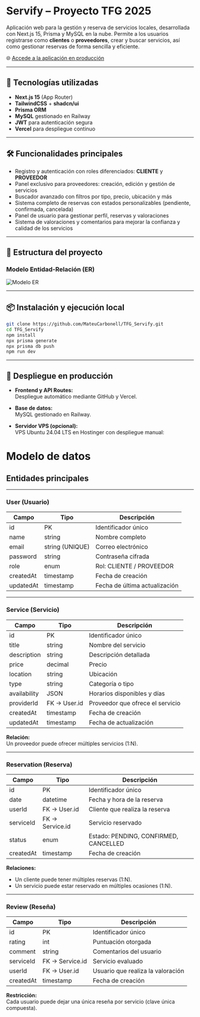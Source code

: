 # Servify – Proyecto TFG 2025

Aplicación web para la gestión y reserva de servicios locales, desarrollada con Next.js 15, Prisma y MySQL en la nube. Permite a los usuarios registrarse como **clientes** o **proveedores**, crear y buscar servicios, así como gestionar reservas de forma sencilla y eficiente.

🌐 [Accede a la aplicación en producción](https://tfg-servify.vercel.app/)

---

## 🚀 Tecnologías utilizadas

- **Next.js 15** (App Router)
- **TailwindCSS** + **shadcn/ui**
- **Prisma ORM**
- **MySQL** gestionado en Railway
- **JWT** para autenticación segura
- **Vercel** para despliegue continuo

---

## 🛠️ Funcionalidades principales

- Registro y autenticación con roles diferenciados: **CLIENTE** y **PROVEEDOR**
- Panel exclusivo para proveedores: creación, edición y gestión de servicios
- Buscador avanzado con filtros por tipo, precio, ubicación y más
- Sistema completo de reservas con estados personalizables (pendiente, confirmada, cancelada)
- Panel de usuario para gestionar perfil, reservas y valoraciones
- Sistema de valoraciones y comentarios para mejorar la confianza y calidad de los servicios

---

## 📁 Estructura del proyecto

### Modelo Entidad-Relación (ER)

![Modelo ER](https://github.com/user-attachments/assets/484a129d-c6b0-417c-b3b9-44f739f97b14)

---

## 📦 Instalación y ejecución local

```bash
git clone https://github.com/MateuCarbonell/TFG_Servify.git
cd TFG_Servify
npm install
npx prisma generate
npx prisma db push
npm run dev
```
---
## 🚢 Despliegue en producción

- **Frontend y API Routes:**  
  Despliegue automático mediante GitHub y Vercel.

- **Base de datos:**  
  MySQL gestionado en Railway.

- **Servidor VPS (opcional):**  
  VPS Ubuntu 24.04 LTS en Hostinger con despliegue manual:


# Modelo de datos

## Entidades principales

---

### User (Usuario)

| Campo      | Tipo           | Descripción                          |
|------------|----------------|------------------------------------|
| id         | PK             | Identificador único                 |
| name       | string         | Nombre completo                    |
| email      | string (UNIQUE)| Correo electrónico                 |
| password   | string         | Contraseña cifrada                  |
| role       | enum           | Rol: CLIENTE / PROVEEDOR           |
| createdAt  | timestamp      | Fecha de creación                  |
| updatedAt  | timestamp      | Fecha de última actualización     |

---

### Service (Servicio)

| Campo        | Tipo           | Descripción                             |
|--------------|----------------|---------------------------------------|
| id           | PK             | Identificador único                    |
| title        | string         | Nombre del servicio                    |
| description  | string         | Descripción detallada                  |
| price        | decimal        | Precio                                |
| location     | string         | Ubicación                             |
| type         | string         | Categoría o tipo                      |
| availability | JSON           | Horarios disponibles y días           |
| providerId   | FK → User.id   | Proveedor que ofrece el servicio      |
| createdAt    | timestamp      | Fecha de creación                     |
| updatedAt    | timestamp      | Fecha de actualización                |

**Relación:**  
Un proveedor puede ofrecer múltiples servicios (1:N).

---

### Reservation (Reserva)

| Campo      | Tipo           | Descripción                                |
|------------|----------------|--------------------------------------------|
| id         | PK             | Identificador único                         |
| date       | datetime       | Fecha y hora de la reserva                  |
| userId     | FK → User.id   | Cliente que realiza la reserva              |
| serviceId  | FK → Service.id| Servicio reservado                          |
| status     | enum           | Estado: PENDING, CONFIRMED, CANCELLED      |
| createdAt  | timestamp      | Fecha de creación                           |

**Relaciones:**  
- Un cliente puede tener múltiples reservas (1:N).  
- Un servicio puede estar reservado en múltiples ocasiones (1:N).

---

### Review (Reseña)

| Campo      | Tipo           | Descripción                              |
|------------|----------------|----------------------------------------|
| id         | PK             | Identificador único                     |
| rating     | int            | Puntuación otorgada                     |
| comment    | string         | Comentarios del usuario                 |
| serviceId  | FK → Service.id| Servicio evaluado                       |
| userId     | FK → User.id   | Usuario que realiza la valoración       |
| createdAt  | timestamp      | Fecha de creación                      |

**Restricción:**  
Cada usuario puede dejar una única reseña por servicio (clave única compuesta).

